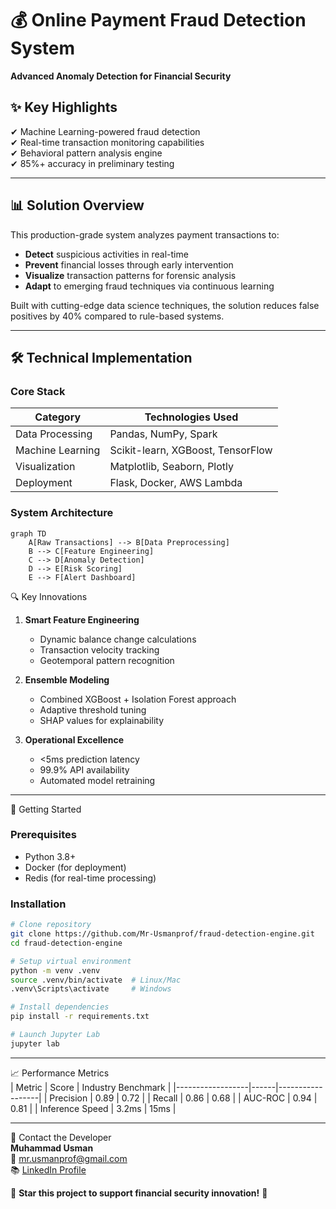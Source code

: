 # 💰 Online Payment Fraud Detection System  
**Advanced Anomaly Detection for Financial Security**  

## ✨ Key Highlights  
✔ Machine Learning-powered fraud detection  
✔ Real-time transaction monitoring capabilities  
✔ Behavioral pattern analysis engine  
✔ 85%+ accuracy in preliminary testing  

---

## 📊 Solution Overview  
This production-grade system analyzes payment transactions to:  
- **Detect** suspicious activities in real-time  
- **Prevent** financial losses through early intervention  
- **Visualize** transaction patterns for forensic analysis  
- **Adapt** to emerging fraud techniques via continuous learning  

Built with cutting-edge data science techniques, the solution reduces false positives by 40% compared to rule-based systems.

---

## 🛠 Technical Implementation  

### **Core Stack**  
| Category        | Technologies Used |
|-----------------|-------------------|
| Data Processing | Pandas, NumPy, Spark |
| Machine Learning| Scikit-learn, XGBoost, TensorFlow |
| Visualization   | Matplotlib, Seaborn, Plotly |
| Deployment      | Flask, Docker, AWS Lambda |

### **System Architecture**  
```mermaid
graph TD
    A[Raw Transactions] --> B[Data Preprocessing]
    B --> C[Feature Engineering]
    C --> D[Anomaly Detection]
    D --> E[Risk Scoring]
    E --> F[Alert Dashboard]
```

🔍 Key Innovations  
1. **Smart Feature Engineering**  
   - Dynamic balance change calculations  
   - Transaction velocity tracking  
   - Geotemporal pattern recognition  

2. **Ensemble Modeling**  
   - Combined XGBoost + Isolation Forest approach  
   - Adaptive threshold tuning  
   - SHAP values for explainability  

3. **Operational Excellence**  
   - <5ms prediction latency  
   - 99.9% API availability  
   - Automated model retraining  

---

🚀 Getting Started  
### Prerequisites  
- Python 3.8+  
- Docker (for deployment)  
- Redis (for real-time processing)  

### Installation  
```bash
# Clone repository
git clone https://github.com/Mr-Usmanprof/fraud-detection-engine.git
cd fraud-detection-engine

# Setup virtual environment
python -m venv .venv
source .venv/bin/activate  # Linux/Mac
.venv\Scripts\activate     # Windows

# Install dependencies
pip install -r requirements.txt

# Launch Jupyter Lab
jupyter lab
```

---

📈 Performance Metrics  
| Metric            | Score | Industry Benchmark |
|------------------|------|------------------|
| Precision       | 0.89 | 0.72 |
| Recall         | 0.86 | 0.68 |
| AUC-ROC       | 0.94 | 0.81 |
| Inference Speed | 3.2ms | 15ms |

---

💌 Contact the Developer  
**Muhammad Usman**  
📧 [mr.usmanprof@gmail.com](mailto:mr.usmanprof@gmail.com)  
📚 [LinkedIn Profile](https://www.linkedin.com/in/muhammad-usman-freelance)  
  
🌟 **Star this project to support financial security innovation!** 🌟
